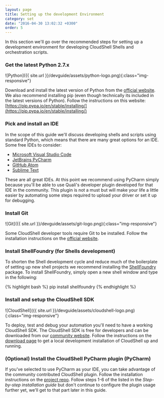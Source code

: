 ```yaml
---
layout: page
title: Setting up the development Environment
category: set
date: "2016-04-30 13:02:32 +0300"
order: 5
---
```


In this section we'll go over the recommended steps for setting up a development environment for developing CloudShell Shells and orchestration scripts.

### Get the latest Python 2.7.x
![Python]({{ site.url }}/devguide/assets/python-logo.png){:class="img-responsive"}

Download and install the latest version of Python from the [official website](https://www.python.org/downloads/).
We also recommend installing pip (even though technically its included in the latest versions of Python). Follow the instructions on this website: [https://pip.pypa.io/en/stable/installing/](https://pip.pypa.io/en/stable/installing/)

### Pick and install an IDE

In the scope of this guide we'll discuss developing shells and scripts using standard
Python, which means that there are many great options for an IDE.
Some free IDEs to consider:

* [Microsoft Visual Studio Code](https://code.visualstudio.com/)
* [JetBrains PyCharm](https://code.visualstudio.com/)
* [GitHub Atom ](https://atom.io/)
* [Sublime Text ](https://www.sublimetext.com/)

These are all great IDEs. At this point we recommend using PyCharm simply because you'll be able to use Quali's developer plugin developed for that IDE in the community. This plugin is not a must but will make your life a little easier by automating some steps required to upload your driver or set it up for debugging.

### Install Git

![Git]({{ site.url }}/devguide/assets/git-logo.png){:class="img-responsive"}

Some CloudShell developer tools require Git to be installed.
Follow the installation instructions on the [official website](https://git-scm.com/book/en/v2/Getting-Started-Installing-Git).

### Install ShellFoundry (for Shells development)

To shorten the Shell development cycle and reduce much of the boilerplate of setting up new
shell projects we recommend installing the [ShellFoundry](https://github.com/QualiSystems/shellfoundry) package.
To install ShellFoundry, simply open a new shell window and type in the following:

{% highlight bash %} pip install shellfoundry {% endhighlight %}

### Install and setup the CloudShell SDK

![CloudShell]({{ site.url }}/devguide/assets/cloudshell-logo.png){:class="img-responsive"}

To deploy, test and debug your automation you'll need to have a working CloudShell SDK.
The CloudShell SDK is free for developers and can be downloaded from our [community website](https://qualisystems-staging.cloud.answerhub.com/spaces/365/index.html).
Follow the instructions on the [download page](https://qualisystems-staging.cloud.answerhub.com/spaces/365/index.html) to get a local development installation of CloudShell up and running.

### (Optional) Install the CloudShell PyCharm plugin (PyCharm)

If you've selected to use PyCharm as your IDE, you can take advantage of the community contributed CloudShell plugin. Follow the installation instructions on the [project repo](https://github.com/QualiSystemsLab/CloudShell-PyCharm-Plugin). Follow steps 1-6 of the listed in the _Step-by-step installation guide_ but don't continue to configure the plugin usage further yet, we'll get to that part later in this guide.
